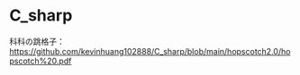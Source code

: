 # C_sharp

科科の跳格子：https://github.com/kevinhuang102888/C_sharp/blob/main/hopscotch2.0/hopscotch%20.pdf
 
